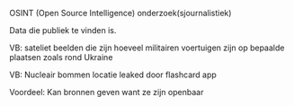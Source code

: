 OSINT (Open Source Intelligence)
onderzoek(sjournalistiek)

Data die publiek te vinden is.

VB: sateliet beelden die zijn hoeveel militairen voertuigen zijn op bepaalde plaatsen zoals rond Ukraine

VB: Nucleair bommen locatie leaked door flashcard app

Voordeel: Kan bronnen geven want ze zijn openbaar


